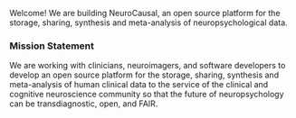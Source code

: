 Welcome! We are building NeuroCausal, an open source platform for the storage, sharing, synthesis and meta-analysis of neuropsychological data.


### Mission Statement

We are working with clinicians, neuroimagers, and software developers to develop an open source platform for the storage, sharing, synthesis and meta-analysis of human clinical data to the service of the clinical and cognitive neuroscience community so that the future of neuropsychology can be transdiagnostic, open, and FAIR.
